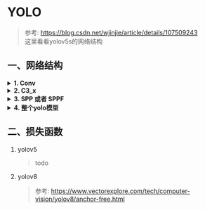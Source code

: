 # YOLO
> 参考: https://blog.csdn.net/wjinjie/article/details/107509243  
> 这里看看yolov5s的网络结构

## 一、网络结构

<details>
<summary><b>1. Conv</b></summary>

![Conv](jpegs/Conv.png)

</details>

<details>
<summary><b>2. C3_x</b></summary>

![C3](jpegs/C3.png)

</details>

<details>
<summary><b>3. SPP 或者 SPPF</b></summary>

![SPP](jpegs/SPP.png)

</details>

<details>
<summary><b>4. 整个yolo模型</b></summary>

![yolov5s](jpegs/yolov5s.png)

</details>

## 二、损失函数

1. yolov5
    > todo
2. yolov8
    > 参考: https://www.vectorexplore.com/tech/computer-vision/yolov8/anchor-free.html